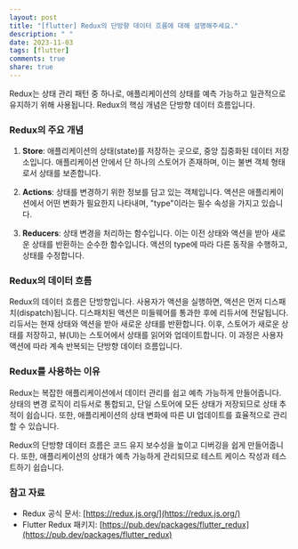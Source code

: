 ```yaml
---
layout: post
title: "[flutter] Redux의 단방향 데이터 흐름에 대해 설명해주세요."
description: " "
date: 2023-11-03
tags: [flutter]
comments: true
share: true
---
```


Redux는 상태 관리 패턴 중 하나로, 애플리케이션의 상태를 예측 가능하고 일관적으로 유지하기 위해 사용됩니다. Redux의 핵심 개념은 단방향 데이터 흐름입니다.

### Redux의 주요 개념

1. **Store**: 애플리케이션의 상태(state)를 저장하는 곳으로, 중앙 집중화된 데이터 저장소입니다. 애플리케이션 안에서 단 하나의 스토어가 존재하며, 이는 불변 객체 형태로서 상태를 보존합니다.

2. **Actions**: 상태를 변경하기 위한 정보를 담고 있는 객체입니다. 액션은 애플리케이션에서 어떤 변화가 필요한지 나타내며, "type"이라는 필수 속성을 가지고 있습니다.

3. **Reducers**: 상태 변경을 처리하는 함수입니다. 이는 이전 상태와 액션을 받아 새로운 상태를 반환하는 순수한 함수입니다. 액션의 type에 따라 다른 동작을 수행하고, 상태를 수정합니다.

### Redux의 데이터 흐름

Redux의 데이터 흐름은 단방향입니다. 사용자가 액션을 실행하면, 액션은 먼저 디스패치(dispatch)됩니다. 디스패치된 액션은 미들웨어를 통과한 후에 리듀서에 전달됩니다. 리듀서는 현재 상태와 액션을 받아 새로운 상태를 반환합니다. 이후, 스토어가 새로운 상태를 저장하고, 뷰(UI)는 스토어에서 상태를 읽어와 업데이트합니다. 이 과정은 사용자 액션에 따라 계속 반복되는 단방향 데이터 흐름입니다.

### Redux를 사용하는 이유

Redux는 복잡한 애플리케이션에서 데이터 관리를 쉽고 예측 가능하게 만들어줍니다. 상태의 변경 로직이 리듀서로 통합되고, 단일 스토어에 모든 상태가 저장되므로 상태 추적이 쉽습니다. 또한, 애플리케이션의 상태 변화에 따른 UI 업데이트를 효율적으로 관리할 수 있습니다.

Redux의 단방향 데이터 흐름은 코드 유지 보수성을 높이고 디버깅을 쉽게 만들어줍니다. 또한, 애플리케이션의 상태가 예측 가능하게 관리되므로 테스트 케이스 작성과 테스트하기 쉽습니다.

### 참고 자료

- Redux 공식 문서: [https://redux.js.org/](https://redux.js.org/)
- Flutter Redux 패키지: [https://pub.dev/packages/flutter_redux](https://pub.dev/packages/flutter_redux)